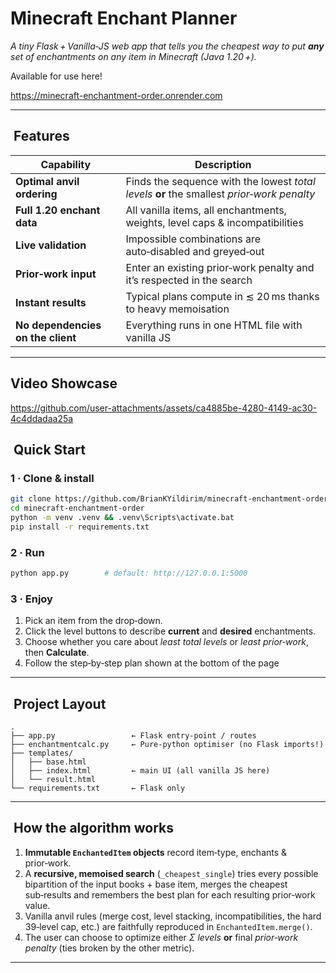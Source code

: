 # Minecraft Enchant Planner

*A tiny Flask + Vanilla‑JS web app that tells you the cheapest way to put **any** set of enchantments on any item in Minecraft (Java 1.20 +).*

Available for use here!

https://minecraft-enchantment-order.onrender.com

---

##  Features

| Capability                    | Description                                                                                                |
| ----------------------------- | ---------------------------------------------------------------------------------------------------------- |
| **Optimal anvil ordering**                          | Finds the sequence with the lowest *total levels* **or** the smallest *prior‑work penalty* |
| **Full 1.20 enchant data**                          | All vanilla items, all enchantments, weights, level caps & incompatibilities |
| **Live validation**                                 | Impossible combinations are auto‑disabled and greyed‑out |
| **Prior‑work input**                                | Enter an existing prior‑work penalty and it’s respected in the search |
| **Instant results**                                 | Typical plans compute in ≲ 20 ms thanks to heavy memoisation |
| **No dependencies on the client**                   | Everything runs in one HTML file with vanilla JS |

---

## Video Showcase

https://github.com/user-attachments/assets/ca4885be-4280-4149-ac30-4c4ddadaa25a


##  Quick Start

### 1 · Clone & install
```bash
git clone https://github.com/BrianKYildirim/minecraft-enchantment-order.git
cd minecraft-enchantment-order
python -m venv .venv && .venv\Scripts\activate.bat
pip install -r requirements.txt
````

### 2 · Run

```bash
python app.py        # default: http://127.0.0.1:5000
```

### 3 · Enjoy

1. Pick an item from the drop‑down.
2. Click the level buttons to describe **current** and **desired** enchantments.
3. Choose whether you care about *least total levels* or *least prior‑work*, then **Calculate**.
4. Follow the step‑by‑step plan shown at the bottom of the page 

---

##  Project Layout

```
.
├── app.py                 ← Flask entry‑point / routes
├── enchantmentcalc.py     ← Pure‑python optimiser (no Flask imports!)
├── templates/
│   ├── base.html
│   ├── index.html         ← main UI (all vanilla JS here)
│   └── result.html
└── requirements.txt       ← Flask only
```

---

##  How the algorithm works

1. **Immutable `EnchantedItem` objects** record item‑type, enchants & prior‑work.
2. A **recursive, memoised search** (`_cheapest_single`) tries every possible
   bipartition of the input books + base item, merges the cheapest sub‑results
   and remembers the best plan for each resulting prior‑work value.
3. Vanilla anvil rules (merge cost, level stacking, incompatibilities, the
   hard 39‑level cap, etc.) are faithfully reproduced in
   `EnchantedItem.merge()`.
4. The user can choose to optimize either
   *Σ levels* **or** final *prior‑work penalty* (ties broken by the other metric).

---
